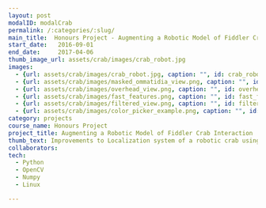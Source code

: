 ```yaml
---
layout: post
modalID: modalCrab
permalink: /:categories/:slug/
main_title:  Honours Project - Augmenting a Robotic Model of Fiddler Crab Interaction
start_date:   2016-09-01
end_date:     2017-04-06
thumb_image_url: assets/crab/images/crab_robot.jpg
images:
  - {url: assets/crab/images/crab_robot.jpg, caption: "", id: crab_robot}
  - {url: assets/crab/images/masked_ommatidia_view.png, caption: "", id: masked_ommatidia_view}
  - {url: assets/crab/images/overhead_view.png, caption: "", id: overhead_view}
  - {url: assets/crab/images/fast_features.png, caption: "", id: fast_features}
  - {url: assets/crab/images/filtered_view.png, caption: "", id: filtered_view}
  - {url: assets/crab/images/color_picker_example.png, caption: "", id: color_picker_example}
category: projects
course_name: Honours Project
project_title: Augmenting a Robotic Model of Fiddler Crab Interaction
thumb_text: Improvements to Localization system of a robotic crab using Optical Flow
collaborators:
tech:
  - Python
  - OpenCV
  - Numpy
  - Linux

---
```




<!--
Report: {Google Drive}(https://drive.google.com/open?id=1H2Vc-TMACEamRlyMmcv_jhvaJ4QL8EQY){:target="_blank"}
{: .text-center}
For code, scroll down to the end of the report or contact me.
{: .text-center}
 -->
